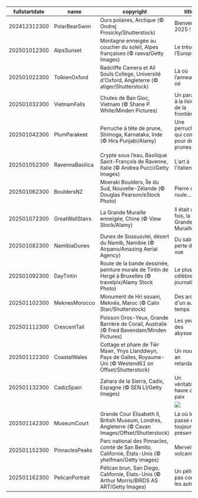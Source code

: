 |fullstartdate|name|copyright|title|image|
|--|--|--|--|--|
202412312300|PolarBearSwim|Ours polaires, Arctique (© Ondrej Prosicky/Shutterstock)|Bienvenue 2025 !|![](/fr-FR/2025/01/202412312300PolarBearSwim.jpg)|
202501012300|AlpsSunset|Montagne enneigée au coucher du soleil, Alpes françaises (© raeva/Getty Images)|Le trésor de l’Europe|![](/fr-FR/2025/01/202501012300AlpsSunset.jpg)|
202501022300|TolkienOxford|Radcliffe Camera et All Souls College, Université d'Oxford, Angleterre (© atiger/Shutterstock)|Là où l’anneau est né|![](/fr-FR/2025/01/202501022300TolkienOxford.jpg)|
202501032300|VietnamFalls|Chutes de Ban Gioc, Vietnam (© Shane P. White/Minden Pictures)|Un paradis à la lisière de la frontière|![](/fr-FR/2025/01/202501032300VietnamFalls.jpg)|
202501042300|PlumParakeet|Perruche à tête de prune, Shimoga, Karnataka, Inde (© Hira Punjabi/Alamy)|Une perruche qui compte pour des prunes !|![](/fr-FR/2025/01/202501042300PlumParakeet.jpg)|
202501052300|RavennaBasilica|Crypte sous l’eau, Basilique Saint-François de Ravenne, Italie (© Andrea Pucci/Getty Images)|L'art à l'italienne|![](/fr-FR/2025/01/202501052300RavennaBasilica.jpg)|
202501062300|BouldersNZ|Moeraki Boulders, Île du Sud, Nouvelle-Zélande (© Douglas Pearson/eStock Photo)|Pierre qui roule….|![](/fr-FR/2025/01/202501062300BouldersNZ.jpg)|
202501072300|GreatWallStairs|La Grande Muraille enneigée, Chine (© View Stock/Alamy)|Il était une fois, la Grande Muraille|![](/fr-FR/2025/01/202501072300GreatWallStairs.jpg)|
202501082300|NamibiaDunes|Dunes de Sossusvlei, désert du Namib, Namibie (© Airpano/Amazing Aerial Agency)|Du sable à perte de vue|![](/fr-FR/2025/01/202501082300NamibiaDunes.jpg)|
202501092300|DayTintin|Route de la bande dessinée, peinture murale de Tintin de Hergé à Bruxelles (© travelpix/Alamy Stock Photo)|Le plus célèbre des journalistes|![](/fr-FR/2025/01/202501092300DayTintin.jpg)|
202501102300|MeknesMorocco|Monument de Hri souani, Meknès, Maroc (© Calin Stan/Shutterstock)|Des arches d'un autre temps|![](/fr-FR/2025/01/202501102300MeknesMorocco.jpg)|
202501112300|CrescentTail|Poisson Gros-Yeux, Grande Barrière de Corail, Australie (© Fred Bavendam/Minden Pictures)|Les yeux des abysses|![](/fr-FR/2025/01/202501112300CrescentTail.jpg)|
202501122300|CoastalWales|Cottage et phare de Tŵr Mawr, Ynys Llanddwyn, Pays de Galles, Royaume-Uni (© Westend61 on Offset/Shutterstock)|Un nouvel an retardataire|![](/fr-FR/2025/01/202501122300CoastalWales.jpg)|
202501132300|CadizSpain|Zahara de la Sierra, Cadix, Espagne (© SEN LI/Getty Images)|Un véritable havre de paix|![](/fr-FR/2025/01/202501132300CadizSpain.jpg)|
||||![](/fr-FR/2025/01/.jpg)|
202501142300|MuseumCourt|Grande Cour Élisabeth II, British Museum, Londres, Angleterre (© Cavan Images/Offset/Shutterstock)|Là où le passé est toujours présent|![](/fr-FR/2025/01/202501142300MuseumCourt.jpg)|
202501152300|PinnaclesPeaks|Parc national des Pinnacles, comté de San Benito, Californie, États-Unis (© yhelfman/Getty Images)|Merveilles volcaniques|![](/fr-FR/2025/01/202501152300PinnaclesPeaks.jpg)|
202501162300|PelicanPortrait|Pélican brun, San Diego, Californie, États-Unis (© Arthur Morris/BIRDS AS ART/Getty Images)|Un pélican pas comme les autres|![](/fr-FR/2025/01/202501162300PelicanPortrait.jpg)|
